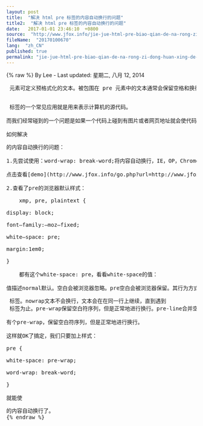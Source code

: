 ```yaml
---
layout: post
title:  "解决 html pre 标签的内容自动换行的问题"
title2:  "解决 html pre 标签的内容自动换行的问题"
date:   2017-01-01 23:46:10  +0800
source:  "http://www.jfox.info/jie-jue-html-pre-biao-qian-de-na-rong-zi-dong-huan-xing-de-wen-ti.html"
fileName:  "20170100670"
lang:  "zh_CN"
published: true
permalink: "jie-jue-html-pre-biao-qian-de-na-rong-zi-dong-huan-xing-de-wen-ti.html"
---
```

{% raw %}
By Lee - Last updated: 星期二, 八月 12, 2014

<pre> 元素可定义预格式化的文本。被包围在 pre 元素中的文本通常会保留空格和换行符。而文本也会呈现为等宽字体。

<pre> 标签的一个常见应用就是用来表示计算机的源代码。

而我们经常碰到的一个问题是如果一个代码上碰到有图片或者网页地址就会使代码很长，结果会造成页面撑开或者代码超出边界。非常难受，如果用overflow:hidden那么会将原来的代码隐藏掉，用overflow:auto则会出现滚动条，代码也不方便阅读。

如何解决<pre>的内容自动换行的问题：

1.先尝试使用：word-wrap: break-word;将内容自动换行，IE，OP，Chrome，Safari都可以，FF就悲剧了。

点击查看[demo](http://www.jfox.info/go.php?url=http://www.jfox.info/%e5%a6%82%e4%bd%95%e8%ae%a9%e6%b5%8f%e8%a7%88%e5%99%a8%e5%9c%a8%e8%ae%bf%e9%97%ae%e9%93%be%e6%8e%a5%e6%97%b6%e4%b8%8d%e8%a6%81%e5%b8%a6%e4%b8%8areferer)

2.查看了pre的浏览器默认样式：

    xmp, pre, plaintext {

display: block;

font–family:–moz–fixed;

white–space: pre;

margin:1em0;

}

    都有这个white-space: pre，看看white-space的值：

值描述normal默认。空白会被浏览器忽略。pre空白会被浏览器保留。其行为方式类似 HTML 中的 <pre> 标签。nowrap文本不会换行，文本会在在同一行上继续，直到遇到 <br> 标签为止。pre-wrap保留空白符序列，但是正常地进行换行。pre-line合并空白符序列，但是保留换行符。inherit规定应该从父元素继承 white-space 属性的值。

有个pre-wrap，保留空白符序列，但是正常地进行换行。

这样就OK了搞定，我们只要加上样式：

pre {

white-space: pre-wrap;

word-wrap: break-word;

}

就能使<pre>的内容自动换行了。
{% endraw %}
